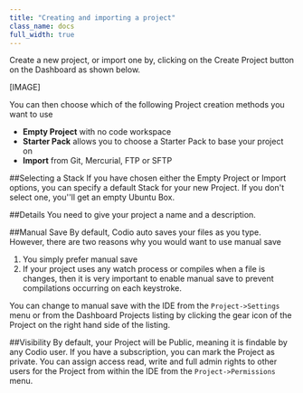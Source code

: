 ```yaml
---
title: "Creating and importing a project"
class_name: docs
full_width: true
---
```


Create a new project, or import one by, clicking on the Create Project button on the Dashboard as shown below.

[IMAGE]

You can then choose which of the following Project creation methods you want to use

- **Empty Project** with no code workspace
- **Starter Pack** allows you to choose a Starter Pack to base your project on
- **Import** from Git, Mercurial, FTP or SFTP

##Selecting a Stack
If you have chosen either the Empty Project or Import options, you can specify a default Stack for your new Project. If you don't select one, you''ll get an empty Ubuntu Box.

##Details
You need to give your project a name and a description.

##Manual Save
By default, Codio auto saves your files as you type. However, there are two reasons why you would want to use manual save

1. You simply prefer manual save
2. If your project uses any watch process or compiles when a file is changes, then it is very important to enable manual save to prevent compilations occurring on each keystroke.

You can change to manual save with the IDE from the `Project->Settings` menu or from the Dashboard Projects listing by clicking the gear icon of the Project on the right hand side of the listing.

##Visibility
By default, your Project will be Public, meaning it is findable by any Codio user. If you have a subscription, you can mark the Project as private. You can assign access read, write and full admin rights to other users for the Project from within the IDE from the `Project->Permissions` menu.
